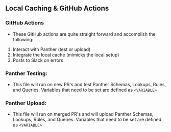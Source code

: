 ## Local Caching & GitHub Actions
### GitHub Actions
- These GitHub actions are quite straight forward and accomplish the following:
1. Interact with Panther (test or upload)
2. Integrate the local cache (mimicks the local setup)
3. Posts to Slack on errors
### Panther Testing:
- This file will run on new PR's and test Panther Schemas, Lookups, Rules, and Queries. Variables that need to be set are defined as `<VARIABLE>`

### Panther Upload:
- This file will run on merged PR's and will upload Panther Schemas, Lookups, Rules, and Queries. Variables that need to be set are defined as `<VARIABLE>`

